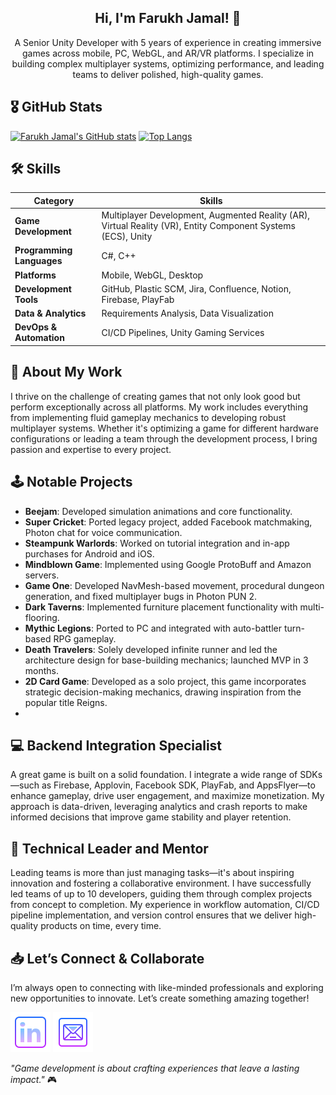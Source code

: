 <p align="center">
  <h2 align="center"> Hi, I'm Farukh Jamal! 👋</h2>
  <p align="center">A Senior Unity Developer with 5 years of experience in creating immersive games across mobile, PC, WebGL, and AR/VR platforms. I specialize in building complex multiplayer systems, optimizing performance, and leading teams to deliver polished, high-quality games.</p>
</p>

## 🎖️ GitHub Stats
[![Farukh Jamal's GitHub stats](https://github-readme-stats-pi-eight-64.vercel.app/api?username=FarukhJamal&show_icons=true&rank_icon=github&include_all_commits=true&title_color=fff&text_color=fff&icon_color=00bfff&bg_color=30,e96443,904e95&hide=issues)](https://github.com/FarukhJamal)
[![Top Langs](https://github-readme-stats-pi-eight-64.vercel.app/api/top-langs/?username=FarukhJamal&layout=compact&title_color=fff&text_color=fff&bg_color=30,e96443,904e95&card_width=470)](https://github.com/FarukhJamal)

## 🛠️ Skills

| Category | Skills |
|---|---|
| **Game Development** | Multiplayer Development, Augmented Reality (AR), Virtual Reality (VR), Entity Component Systems (ECS), Unity |
| **Programming Languages** | C#, C++ |
| **Platforms** | Mobile, WebGL, Desktop |
| **Development Tools** | GitHub, Plastic SCM, Jira, Confluence, Notion, Firebase, PlayFab |
| **Data & Analytics** | Requirements Analysis, Data Visualization |
| **DevOps & Automation** | CI/CD Pipelines, Unity Gaming Services |


## 🚀 About My Work

I thrive on the challenge of creating games that not only look good but perform exceptionally across all platforms. My work includes everything from implementing fluid gameplay mechanics to developing robust multiplayer systems. Whether it's optimizing a game for different hardware configurations or leading a team through the development process, I bring passion and expertise to every project.

## 🕹️ Notable Projects

- **Beejam**: Developed simulation animations and core functionality.
- **Super Cricket**: Ported legacy project, added Facebook matchmaking, Photon chat for voice communication.
- **Steampunk Warlords**: Worked on tutorial integration and in-app purchases for Android and iOS.
- **Mindblown Game**: Implemented using Google ProtoBuff and Amazon servers.
- **Game One**: Developed NavMesh-based movement, procedural dungeon generation, and fixed multiplayer bugs in Photon PUN 2.
- **Dark Taverns**: Implemented furniture placement functionality with multi-flooring.
- **Mythic Legions**: Ported to PC and integrated with auto-battler turn-based RPG gameplay.
- **Death Travelers**: Solely developed infinite runner and led the architecture design for base-building mechanics; launched MVP in 3 months.
- **2D Card Game**: Developed as a solo project, this game incorporates strategic decision-making mechanics, drawing inspiration from the popular title Reigns.
-  
## 💻 Backend Integration Specialist

A great game is built on a solid foundation. I integrate a wide range of SDKs—such as Firebase, Applovin, Facebook SDK, PlayFab, and AppsFlyer—to enhance gameplay, drive user engagement, and maximize monetization. My approach is data-driven, leveraging analytics and crash reports to make informed decisions that improve game stability and player retention.

## 👥 Technical Leader and Mentor 

Leading teams is more than just managing tasks—it's about inspiring innovation and fostering a collaborative environment. I have successfully led teams of up to 10 developers, guiding them through complex projects from concept to completion. My experience in workflow automation, CI/CD pipeline implementation, and version control ensures that we deliver high-quality products on time, every time.

## 📥 Let’s Connect & Collaborate

I’m always open to connecting with like-minded professionals and exploring new opportunities to innovate. Let’s create something amazing together!

[<img src="https://github.com/FarukhJamal/FarukhJamal/blob/main/linkedin.png" alt="LinkedIn" width="64" height="64">](https://https://www.linkedin.com/in/farukh-jamal-21a018109/)
[<img src="https://github.com/FarukhJamal/FarukhJamal/blob/main/email.png" alt="Email" width="64" height="64">](mailto:m.farukhjamal45@gmail.com)

_"Game development is about crafting experiences that leave a lasting impact."_ 🎮
